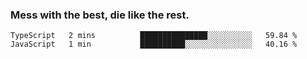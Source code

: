 ### Mess with the best, die like the rest.


<!--START_SECTION:waka-->
```text
TypeScript   2 mins          ███████████████░░░░░░░░░░   59.84 % 
JavaScript   1 min           ██████████░░░░░░░░░░░░░░░   40.16 % 
```
<!--END_SECTION:waka-->
